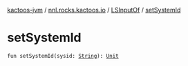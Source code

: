 [kactoos-jvm](../../index.md) / [nnl.rocks.kactoos.io](../index.md) / [LSInputOf](index.md) / [setSystemId](./set-system-id.md)

# setSystemId

`fun setSystemId(sysid: `[`String`](https://kotlinlang.org/api/latest/jvm/stdlib/kotlin/-string/index.html)`): `[`Unit`](https://kotlinlang.org/api/latest/jvm/stdlib/kotlin/-unit/index.html)